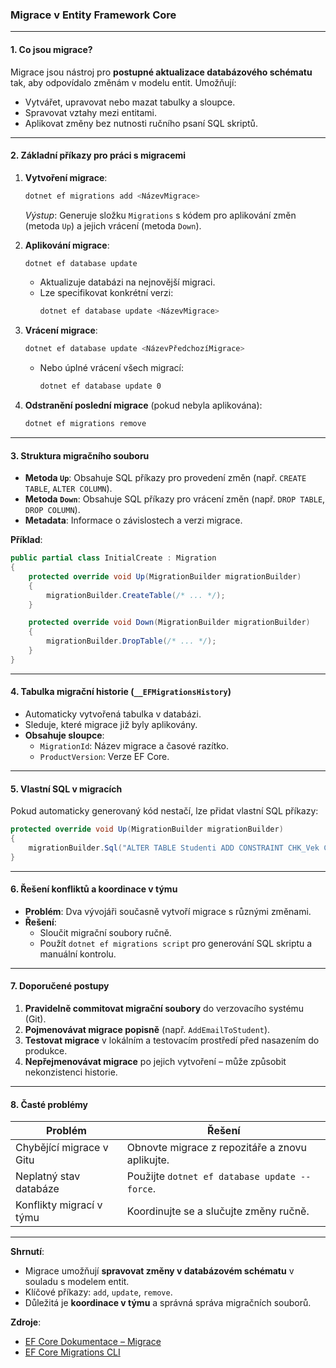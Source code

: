 
### Migrace v Entity Framework Core

---

#### **1. Co jsou migrace?**  

Migrace jsou nástroj pro **postupné aktualizace databázového schématu** tak, aby odpovídalo změnám v modelu entit. Umožňují:  
- Vytvářet, upravovat nebo mazat tabulky a sloupce.  
- Spravovat vztahy mezi entitami.  
- Aplikovat změny bez nutnosti ručního psaní SQL skriptů.  

---

#### **2. Základní příkazy pro práci s migracemi**  

1. **Vytvoření migrace**:  
   ```bash  
   dotnet ef migrations add <NázevMigrace>  
   ```  
   *Výstup*: Generuje složku `Migrations` s kódem pro aplikování změn (metoda `Up`) a jejich vrácení (metoda `Down`).  

2. **Aplikování migrace**:  
   ```bash  
   dotnet ef database update  
   ```  
   - Aktualizuje databázi na nejnovější migraci.  
   - Lze specifikovat konkrétní verzi:  
     ```bash  
     dotnet ef database update <NázevMigrace>  
     ```  

3. **Vrácení migrace**:  
   ```bash  
   dotnet ef database update <NázevPředchozíMigrace>  
   ```  
   - Nebo úplné vrácení všech migrací:  
     ```bash  
     dotnet ef database update 0  
     ```  

4. **Odstranění poslední migrace** (pokud nebyla aplikována):  
   ```bash  
   dotnet ef migrations remove  
   ```  

---

#### **3. Struktura migračního souboru**  

- **Metoda `Up`**: Obsahuje SQL příkazy pro provedení změn (např. `CREATE TABLE`, `ALTER COLUMN`).  
- **Metoda `Down`**: Obsahuje SQL příkazy pro vrácení změn (např. `DROP TABLE`, `DROP COLUMN`).  
- **Metadata**: Informace o závislostech a verzi migrace.  

**Příklad**:  
```csharp  
public partial class InitialCreate : Migration  
{  
    protected override void Up(MigrationBuilder migrationBuilder)  
    {  
        migrationBuilder.CreateTable(/* ... */);  
    }  

    protected override void Down(MigrationBuilder migrationBuilder)  
    {  
        migrationBuilder.DropTable(/* ... */);  
    }  
}  
```  

---

#### **4. Tabulka migrační historie (`__EFMigrationsHistory`)**  

- Automaticky vytvořená tabulka v databázi.  
- Sleduje, které migrace již byly aplikovány.  
- **Obsahuje sloupce**:  
  - `MigrationId`: Název migrace a časové razítko.  
  - `ProductVersion`: Verze EF Core.  

---

#### **5. Vlastní SQL v migracích** 

Pokud automaticky generovaný kód nestačí, lze přidat vlastní SQL příkazy:  
```csharp  
protected override void Up(MigrationBuilder migrationBuilder)  
{  
    migrationBuilder.Sql("ALTER TABLE Studenti ADD CONSTRAINT CHK_Vek CHECK (Vek >= 18)");  
}  
```  

---

#### **6. Řešení konfliktů a koordinace v týmu**  

- **Problém**: Dva vývojáři současně vytvoří migrace s různými změnami.  
- **Řešení**:  
  - Sloučit migrační soubory ručně.  
  - Použít `dotnet ef migrations script` pro generování SQL skriptu a manuální kontrolu.  

---

#### **7. Doporučené postupy**  

1. **Pravidelně commitovat migrační soubory** do verzovacího systému (Git).  
2. **Pojmenovávat migrace popisně** (např. `AddEmailToStudent`).  
3. **Testovat migrace** v lokálním a testovacím prostředí před nasazením do produkce.  
4. **Nepřejmenovávat migrace** po jejich vytvoření – může způsobit nekonzistenci historie.  

---

#### **8. Časté problémy**  

| **Problém**                          | **Řešení**                                  |  
|--------------------------------------|---------------------------------------------|  
| Chybějící migrace v Gitu             | Obnovte migrace z repozitáře a znovu aplikujte. |  
| Neplatný stav databáze               | Použijte `dotnet ef database update --force`. |  
| Konflikty migrací v týmu             | Koordinujte se a slučujte změny ručně.       |  

---

**Shrnutí**:  
- Migrace umožňují **spravovat změny v databázovém schématu** v souladu s modelem entit.  
- Klíčové příkazy: `add`, `update`, `remove`.  
- Důležitá je **koordinace v týmu** a správná správa migračních souborů.  

**Zdroje**:  
- [EF Core Dokumentace – Migrace](https://learn.microsoft.com/en-us/ef/core/managing-schemas/migrations/)  
- [EF Core Migrations CLI](https://learn.microsoft.com/en-us/ef/core/cli/dotnet#migration-tools)
